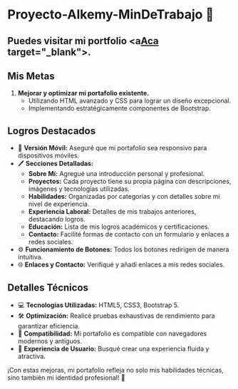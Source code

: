 # Proyecto-Alkemy-MinDeTrabajo  🚀

## Puedes visitar mi portfolio <a[Aca](https://maxihubb2.github.io/Proyecto-Alkemy-MinDeTrabajo/) target="_blank"></a>.

## Mis Metas
1. **Mejorar y optimizar mi portafolio existente.**
   - Utilizando HTML avanzado y CSS para lograr un diseño excepcional.
   - Implementando estratégicamente componentes de Bootstrap.

## Logros Destacados
- 📱 **Versión Móvil:** Aseguré que mi portafolio sea responsivo para dispositivos móviles.
- 🖊️ **Secciones Detalladas:**
  - **Sobre Mí:** Agregué una introducción personal y profesional.
  - **Proyectos:** Cada proyecto tiene su propia página con descripciones, imágenes y tecnologías utilizadas.
  - **Habilidades:** Organizadas por categorías y con detalles sobre mi nivel de experiencia.
  - **Experiencia Laboral:** Detalles de mis trabajos anteriores, destacando logros.
  - **Educación:** Lista de mis logros académicos y certificaciones.
  - **Contacto:** Facilité formas de contacto con un formulario y enlaces a redes sociales.
- ⚙️ **Funcionamiento de Botones:** Todos los botones redirigen de manera intuitiva.
- 🌐 **Enlaces y Contacto:** Verifiqué y añadí enlaces a mis redes sociales.

## Detalles Técnicos
- 💻 **Tecnologías Utilizadas:** HTML5, CSS3, Bootstrap 5.
- 🛠️ **Optimización:** Realicé pruebas exhaustivas de rendimiento para garantizar eficiencia.
- 🔄 **Compatibilidad:** Mi portafolio es compatible con navegadores modernos y antiguos.
- 🌈 **Experiencia de Usuario:** Busqué crear una experiencia fluida y atractiva.

¡Con estas mejoras, mi portafolio refleja no solo mis habilidades técnicas, sino también mi identidad profesional! 🌟

